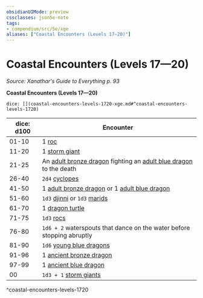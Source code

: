 ```yaml
---
obsidianUIMode: preview
cssclasses: json5e-note
tags:
- compendium/src/5e/xge
aliases: ["Coastal Encounters (Levels 17—20)"]
---
```

# Coastal Encounters (Levels 17—20)
*Source: Xanathar's Guide to Everything p. 93* 

**Coastal Encounters (Levels 17—20)**

`dice: [](coastal-encounters-levels-1720-xge.md#^coastal-encounters-levels-1720)`

| dice: d100 | Encounter |
|------------|-----------|
| 01-10 | 1 [roc](/Systems/5e/bestiary/monstrosity/roc.md) |
| 11-20 | 1 [storm giant](/Systems/5e/bestiary/giant/storm-giant.md) |
| 21-25 | An [adult bronze dragon](/Systems/5e/bestiary/dragon/adult-bronze-dragon.md) fighting an [adult blue dragon](/Systems/5e/bestiary/dragon/adult-blue-dragon.md) to the death |
| 26-40 | `2d4` [cyclopes](/Systems/5e/bestiary/giant/cyclops.md) |
| 41-50 | 1 [adult bronze dragon](/Systems/5e/bestiary/dragon/adult-bronze-dragon.md) or 1 [adult blue dragon](/Systems/5e/bestiary/dragon/adult-blue-dragon.md) |
| 51-60 | `1d3` [djinni](/Systems/5e/bestiary/elemental/djinni.md) or `1d3` [marids](/Systems/5e/bestiary/elemental/marid.md) |
| 61-70 | 1 [dragon turtle](/Systems/5e/bestiary/dragon/dragon-turtle.md) |
| 71-75 | `1d3` [rocs](/Systems/5e/bestiary/monstrosity/roc.md) |
| 76-80 | `1d6 + 2` waterspouts that dance on the water before stopping abruptly |
| 81-90 | `1d6` [young blue dragons](/Systems/5e/bestiary/dragon/young-blue-dragon.md) |
| 91-96 | 1 [ancient bronze dragon](/Systems/5e/bestiary/dragon/ancient-bronze-dragon.md) |
| 97-99 | 1 [ancient blue dragon](/Systems/5e/bestiary/dragon/ancient-blue-dragon.md) |
| 00 | `1d3 + 1` [storm giants](/Systems/5e/bestiary/giant/storm-giant.md) |
^coastal-encounters-levels-1720